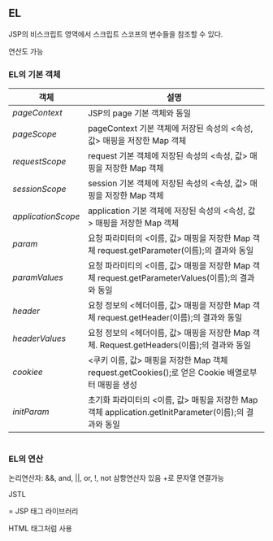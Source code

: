 ## EL

JSP의 비스크립트 영역에서 스크립트 스코프의 변수들을 참조할 수 있다.

연산도 가능

### EL의 기본 객체

|객체|설명|
|---|---|
|*pageContext*|JSP의 page 기본 객체와 동일|
|*pageScope*|pageContext 기본 객체에 저장된 속성의 <속성, 값> 매핑을 저장한 Map 객체|
|*requestScope*|request 기본 객체에 저장된 속성의 <속성, 값> 매핑을 저장한 Map 객체|
|*sessionScope*|session 기본 객체에 저장된 속성의 <속성, 값> 매핑을 저장한 Map 객체|
|*applicationScope*|application 기본 객체에 저장된 속성의 <속성, 값> 매핑을 저장한 Map 객체|
|*param*|요청 파라미터의 <이름, 값> 매핑을 저장한 Map 객체 request.getParameter(이름);의 결과와 동일|
|*paramValues*|요청 파라미티의 <이름, 값> 매핑을 저장한 Map 객체 request.getParameterValues(이름);의 결과와 동일|
|*header*|요청 정보의 <헤더이름, 값> 매핑을 저장한 Map 객체 request.getHeader(이름);의 결과와 동일|
|*headerValues*|요청 정보의 <헤더이름, 값> 매핑을 저장한 Map 객체. Request.getHeaders(이름);의 결과와 동일|
|*cookiee*|<쿠키 이름, 값> 매핑을 저장한 Map 객체 request.getCookies();로 얻은 Cookie 배열로부터 매핑을 생성|
|*initParam*|초기화 파라미터의 <이름, 값> 매핑을 저장한 Map 객체 application.getInitParameter(이름);의 결과와 동일|

```jsp
```

### EL의 연산
논리연산자: &&, and, ||, or, !, not
삼항연산자 있음
+로 문자열 연결가능


JSTL

= JSP 태그 라이브러리

HTML 태그처럼 사용